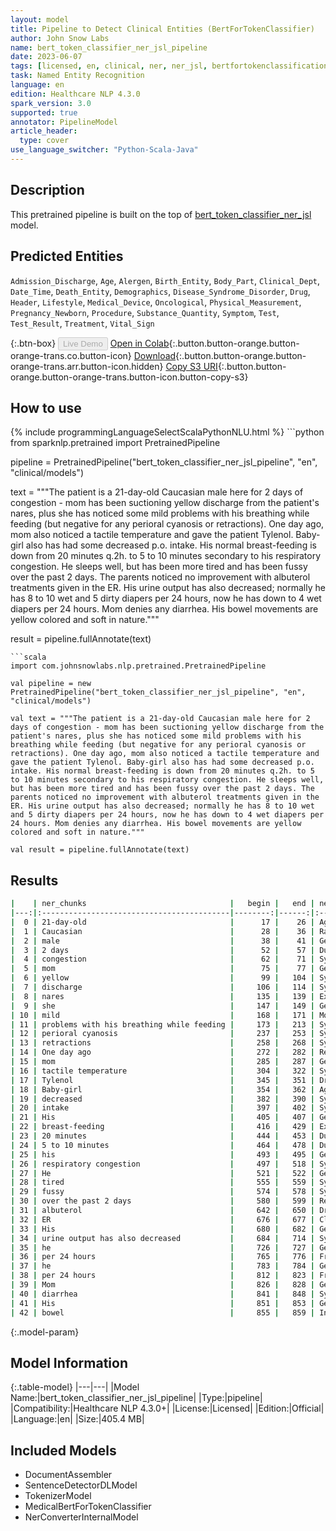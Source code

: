 ```yaml
---
layout: model
title: Pipeline to Detect Clinical Entities (BertForTokenClassifier)
author: John Snow Labs
name: bert_token_classifier_ner_jsl_pipeline
date: 2023-06-07
tags: [licensed, en, clinical, ner, ner_jsl, bertfortokenclassification]
task: Named Entity Recognition
language: en
edition: Healthcare NLP 4.3.0
spark_version: 3.0
supported: true
annotator: PipelineModel
article_header:
  type: cover
use_language_switcher: "Python-Scala-Java"
---
```


## Description

This pretrained pipeline is built on the top of [bert_token_classifier_ner_jsl](https://nlp.johnsnowlabs.com/2023/05/04/bert_token_classifier_ner_jsl_en.html) model.

## Predicted Entities

`Admission_Discharge`, `Age`, `Alergen`, `Birth_Entity`, `Body_Part`, `Clinical_Dept`, `Date_Time`, `Death_Entity`, `Demographics`, `Disease_Syndrome_Disorder`, `Drug`, `Header`, `Lifestyle`, `Medical_Device`, `Oncological`, `Physical_Measurement`, `Pregnancy_Newborn`, `Procedure`, `Substance_Quantity`, `Symptom`, `Test`, `Test_Result`, `Treatment`, `Vital_Sign`



{:.btn-box}
<button class="button button-orange" disabled>Live Demo</button>
[Open in Colab](https://colab.research.google.com/github/JohnSnowLabs/spark-nlp-workshop/blob/master/healthcare-nlp/07.0.Pretrained_Clinical_Pipelines.ipynb){:.button.button-orange.button-orange-trans.co.button-icon}
[Download](https://s3.amazonaws.com/auxdata.johnsnowlabs.com/clinical/models/bert_token_classifier_ner_jsl_pipeline_en_4.3.0_3.0_1686126034858.zip){:.button.button-orange.button-orange-trans.arr.button-icon.hidden}
[Copy S3 URI](s3://auxdata.johnsnowlabs.com/clinical/models/bert_token_classifier_ner_jsl_pipeline_en_4.3.0_3.0_1686126034858.zip){:.button.button-orange.button-orange-trans.button-icon.button-copy-s3}

## How to use



<div class="tabs-box" markdown="1">
{% include programmingLanguageSelectScalaPythonNLU.html %}
```python
from sparknlp.pretrained import PretrainedPipeline

pipeline = PretrainedPipeline("bert_token_classifier_ner_jsl_pipeline", "en", "clinical/models")

text = """The patient is a 21-day-old Caucasian male here for 2 days of congestion - mom has been suctioning yellow discharge from the patient's nares, plus she has noticed some mild problems with his breathing while feeding (but negative for any perioral cyanosis or retractions). One day ago, mom also noticed a tactile temperature and gave the patient Tylenol. Baby-girl also has had some decreased p.o. intake. His normal breast-feeding is down from 20 minutes q.2h. to 5 to 10 minutes secondary to his respiratory congestion. He sleeps well, but has been more tired and has been fussy over the past 2 days. The parents noticed no improvement with albuterol treatments given in the ER. His urine output has also decreased; normally he has 8 to 10 wet and 5 dirty diapers per 24 hours, now he has down to 4 wet diapers per 24 hours. Mom denies any diarrhea. His bowel movements are yellow colored and soft in nature."""

result = pipeline.fullAnnotate(text)
```
```scala
import com.johnsnowlabs.nlp.pretrained.PretrainedPipeline

val pipeline = new PretrainedPipeline("bert_token_classifier_ner_jsl_pipeline", "en", "clinical/models")

val text = """The patient is a 21-day-old Caucasian male here for 2 days of congestion - mom has been suctioning yellow discharge from the patient's nares, plus she has noticed some mild problems with his breathing while feeding (but negative for any perioral cyanosis or retractions). One day ago, mom also noticed a tactile temperature and gave the patient Tylenol. Baby-girl also has had some decreased p.o. intake. His normal breast-feeding is down from 20 minutes q.2h. to 5 to 10 minutes secondary to his respiratory congestion. He sleeps well, but has been more tired and has been fussy over the past 2 days. The parents noticed no improvement with albuterol treatments given in the ER. His urine output has also decreased; normally he has 8 to 10 wet and 5 dirty diapers per 24 hours, now he has down to 4 wet diapers per 24 hours. Mom denies any diarrhea. His bowel movements are yellow colored and soft in nature."""

val result = pipeline.fullAnnotate(text)
```
</div>

## Results

```bash
|    | ner_chunks                                |   begin |   end | ner_labels                   |   confidence |
|---:|:------------------------------------------|--------:|------:|:-----------------------------|-------------:|
|  0 | 21-day-old                                |      17 |    26 | Age                          |     0.996622 |
|  1 | Caucasian                                 |      28 |    36 | Race_Ethnicity               |     0.999759 |
|  2 | male                                      |      38 |    41 | Gender                       |     0.999847 |
|  3 | 2 days                                    |      52 |    57 | Duration                     |     0.818646 |
|  4 | congestion                                |      62 |    71 | Symptom                      |     0.997344 |
|  5 | mom                                       |      75 |    77 | Gender                       |     0.999601 |
|  6 | yellow                                    |      99 |   104 | Symptom                      |     0.476263 |
|  7 | discharge                                 |     106 |   114 | Symptom                      |     0.704853 |
|  8 | nares                                     |     135 |   139 | External_body_part_or_region |     0.999152 |
|  9 | she                                       |     147 |   149 | Gender                       |     0.999927 |
| 10 | mild                                      |     168 |   171 | Modifier                     |     0.999674 |
| 11 | problems with his breathing while feeding |     173 |   213 | Symptom                      |     0.995353 |
| 12 | perioral cyanosis                         |     237 |   253 | Symptom                      |     0.99852  |
| 13 | retractions                               |     258 |   268 | Symptom                      |     0.999806 |
| 14 | One day ago                               |     272 |   282 | RelativeDate                 |     0.99949  |
| 15 | mom                                       |     285 |   287 | Gender                       |     0.999779 |
| 16 | tactile temperature                       |     304 |   322 | Symptom                      |     0.997475 |
| 17 | Tylenol                                   |     345 |   351 | Drug_BrandName               |     0.998978 |
| 18 | Baby-girl                                 |     354 |   362 | Age                          |     0.990654 |
| 19 | decreased                                 |     382 |   390 | Symptom                      |     0.996808 |
| 20 | intake                                    |     397 |   402 | Symptom                      |     0.983608 |
| 21 | His                                       |     405 |   407 | Gender                       |     0.999922 |
| 22 | breast-feeding                            |     416 |   429 | External_body_part_or_region |     0.994421 |
| 23 | 20 minutes                                |     444 |   453 | Duration                     |     0.992322 |
| 24 | 5 to 10 minutes                           |     464 |   478 | Duration                     |     0.969913 |
| 25 | his                                       |     493 |   495 | Gender                       |     0.999908 |
| 26 | respiratory congestion                    |     497 |   518 | Symptom                      |     0.995677 |
| 27 | He                                        |     521 |   522 | Gender                       |     0.999803 |
| 28 | tired                                     |     555 |   559 | Symptom                      |     0.999463 |
| 29 | fussy                                     |     574 |   578 | Symptom                      |     0.996514 |
| 30 | over the past 2 days                      |     580 |   599 | RelativeDate                 |     0.998001 |
| 31 | albuterol                                 |     642 |   650 | Drug_Ingredient              |     0.99964  |
| 32 | ER                                        |     676 |   677 | Clinical_Dept                |     0.998161 |
| 33 | His                                       |     680 |   682 | Gender                       |     0.999921 |
| 34 | urine output has also decreased           |     684 |   714 | Symptom                      |     0.971606 |
| 35 | he                                        |     726 |   727 | Gender                       |     0.999916 |
| 36 | per 24 hours                              |     765 |   776 | Frequency                    |     0.910935 |
| 37 | he                                        |     783 |   784 | Gender                       |     0.999922 |
| 38 | per 24 hours                              |     812 |   823 | Frequency                    |     0.921849 |
| 39 | Mom                                       |     826 |   828 | Gender                       |     0.999606 |
| 40 | diarrhea                                  |     841 |   848 | Symptom                      |     0.999849 |
| 41 | His                                       |     851 |   853 | Gender                       |     0.999739 |
| 42 | bowel                                     |     855 |   859 | Internal_organ_or_component  |     0.999471 |
```

{:.model-param}
## Model Information

{:.table-model}
|---|---|
|Model Name:|bert_token_classifier_ner_jsl_pipeline|
|Type:|pipeline|
|Compatibility:|Healthcare NLP 4.3.0+|
|License:|Licensed|
|Edition:|Official|
|Language:|en|
|Size:|405.4 MB|

## Included Models

- DocumentAssembler
- SentenceDetectorDLModel
- TokenizerModel
- MedicalBertForTokenClassifier
- NerConverterInternalModel